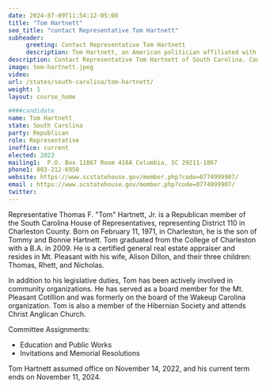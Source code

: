 ```yaml
---
date: 2024-07-09T11:54:12-05:00
title: "Tom Hartnett"
seo_title: "contact Representative Tom Hartnett"
subheader:
     greeting: Contact Representative Tom Hartnett
     description: Tom Hartnett, an American politician affiliated with the Republican Party, assumed office as a member of the South Carolina House of Representatives, representing District 110, on November 14, 2022.
description: Contact Representative Tom Hartnett of South Carolina. Contact information for Tom Hartnett includes email address, phone number, and mailing address.
image: tom-hartnett.jpeg
video:
url: /states/south-carolina/tom-hartnett/
weight: 1
layout: course_home

####candidate
name: Tom Hartnett
state: South Carolina
party: Republican
role: Representative
inoffice: current
elected: 2023
mailing1:  P.O. Box 11867 Room 416A Columbia, SC 29211-1867
phone1: 803-212-6950
website: https://www.scstatehouse.gov/member.php?code=0774999907/
email : https://www.scstatehouse.gov/member.php?code=0774999907/
twitter: 
---
```

Representative Thomas F. "Tom" Hartnett, Jr. is a Republican member of the South Carolina House of Representatives, representing District 110 in Charleston County. Born on February 11, 1971, in Charleston, he is the son of Tommy and Bonnie Hartnett. Tom graduated from the College of Charleston with a B.A. in 2009. He is a certified general real estate appraiser and resides in Mt. Pleasant with his wife, Alison Dillon, and their three children: Thomas, Rhett, and Nicholas.

In addition to his legislative duties, Tom has been actively involved in community organizations. He has served as a board member for the Mt. Pleasant Cotillion and was formerly on the board of the Wakeup Carolina organization. Tom is also a member of the Hibernian Society and attends Christ Anglican Church.

Committee Assignments:
- Education and Public Works
- Invitations and Memorial Resolutions

Tom Hartnett assumed office on November 14, 2022, and his current term ends on November 11, 2024.

